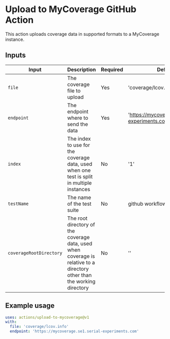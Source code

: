 # Upload to MyCoverage GitHub Action

This action uploads coverage data in supported formats to a MyCoverage instance.

## Inputs

| Input     | Description                                                                                                             | Required | Default                                         |
|-----------|-------------------------------------------------------------------------------------------------------------------------|----------|-------------------------------------------------|
| `file`    | The coverage file to upload                                                                                             | Yes      | 'coverage/lcov.info'                            |
| `endpoint`| The endpoint where to send the data                                                                                     | Yes      | 'https://mycoverage.se1.serial-experiments.com' |
| `index`   | The index to use for the coverage data, used when one test is split in multiple instances                               | No       | '1'                                             |
| `testName`| The name of the test suite                                                                                              | No       | github workflow job name                        |
| `coverageRootDirectory`| The root directory of the coverage data, used when coverage is relative to a directory other than the working directory | No       | ''                                              |

## Example usage

```yml
uses: actions/upload-to-mycoverage@v1
with:
  file: 'coverage/lcov.info'
  endpoint: 'https://mycoverage.se1.serial-experiments.com'
```
